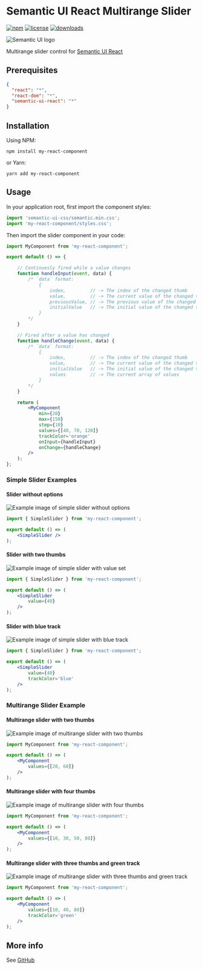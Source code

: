# Semantic UI React Multirange Slider

[![npm](https://img.shields.io/npm/v/my-react-component.svg)](https://www.npmjs.com/package/my-react-component)
[![license](https://img.shields.io/github/license/artevelde-uas/my-react-component.svg)](https://spdx.org/licenses/ISC)
[![downloads](https://img.shields.io/npm/dt/my-react-component.svg)](https://www.npmjs.com/package/my-react-component)

![Semantic UI logo](https://raw.githubusercontent.com/artevelde-uas/my-react-component/master/docs/semantic-ui-logo.png)

Multirange slider control for [Semantic UI React](https://react.semantic-ui.com/)

## Prerequisites

```json
{
  "react": "*",
  "react-dom": "*",
  "semantic-ui-react": "*"
}
```

## Installation

Using NPM:

```shell
npm install my-react-component
```

or Yarn:

```shell
yarn add my-react-component
```

## Usage

In your application root, first import the component styles:

```jsx
import 'semantic-ui-css/semantic.min.css';
import 'my-react-component/styles.css';
```

Then import the slider component in your code:

```jsx
import MyComponent from 'my-react-component';

export default () => {

    // Continuesly fired while a value changes
    function handleInput(event, data) {
        /* `data` format:
            {
                index,         // -> The index of the changed thumb
                value,         // -> The current value of the changed thumb
                previousValue, // -> The previous value of the changed thumb
                initialValue   // -> The initial value of the changed thumb
            }
        */
    }

    // Fired after a value has changed
    function handleChange(event, data) {
        /* `data` format:
            {
                index,         // -> The index of the changed thumb
                value,         // -> The current value of the changed thumb
                initialValue   // -> The initial value of the changed thumb,
                values         // -> The current array of values
            }
        */
    }

    return (
        <MyComponent
            min={20}
            max={150}
            step={10}
            values={[40, 70, 120]}
            trackColor='orange'
            onInput={handleInput}
            onChange={handleChange}
        />
    );
};
```

### Simple Slider Examples

#### Slider without options

![Example image of simple slider without options](https://raw.githubusercontent.com/artevelde-uas/my-react-component/master/docs/example-simple-1.png)

```jsx
import { SimpleSlider } from 'my-react-component';

export default () => (
    <SimpleSlider />
);
```

#### Slider with two thumbs

![Example image of simple slider with value set](https://raw.githubusercontent.com/artevelde-uas/my-react-component/master/docs/example-simple-2.png)

```jsx
import { SimpleSlider } from 'my-react-component';

export default () => (
    <SimpleSlider
        value={40}
    />
);
```

#### Slider with blue track

![Example image of simple slider with blue track](https://raw.githubusercontent.com/artevelde-uas/my-react-component/master/docs/example-simple-3.png)

```jsx
import { SimpleSlider } from 'my-react-component';

export default () => (
    <SimpleSlider
        value={40}
        trackColor='blue'
    />
);
```

### Multirange Slider Example

#### Multirange slider with two thumbs

![Example image of multirange slider with two thumbs](https://raw.githubusercontent.com/artevelde-uas/my-react-component/master/docs/example-multi-1.png)

```jsx
import MyComponent from 'my-react-component';

export default () => (
    <MyComponent
        values={[20, 60]}
    />
);
```

#### Multirange slider with four thumbs

![Example image of multirange slider with four thumbs](https://raw.githubusercontent.com/artevelde-uas/my-react-component/master/docs/example-multi-2.png)

```jsx
import MyComponent from 'my-react-component';

export default () => (
    <MyComponent
        values={[10, 30, 50, 80]}
    />
);
```

#### Multirange slider with three thumbs and green track

![Example image of multirange slider with three thumbs and green track](https://raw.githubusercontent.com/artevelde-uas/my-react-component/master/docs/example-multi-3.png)

```jsx
import MyComponent from 'my-react-component';

export default () => (
    <MyComponent
        values={[10, 40, 80]}
        trackColor='green'
    />
);
```

## More info

See [GitHub](https://github.com/artevelde-uas/my-react-component)
